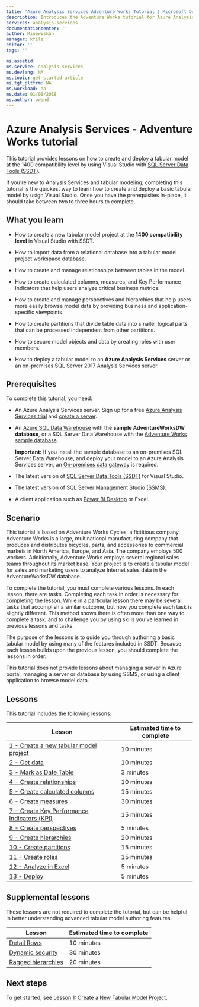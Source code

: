 ```yaml
---
title: "Azure Analysis Services Adventure Works Tutorial | Microsoft Docs"
description: Introduces the Adventure Works tutorial for Azure Analysis Services
services: analysis-services
documentationcenter: ''
author: Minewiskan
manager: kfile
editor: ''
tags: ''

ms.assetid: 
ms.service: analysis-services
ms.devlang: NA
ms.topic: get-started-article
ms.tgt_pltfrm: NA
ms.workload: na
ms.date: 01/08/2018
ms.author: owend
---
```

# Azure Analysis Services - Adventure Works tutorial

This tutorial provides lessons on how to create and deploy a tabular model at the 1400 compatibility level by using Visual Studio with [SQL Server Data Tools (SSDT)](https://docs.microsoft.com/sql/ssdt/download-sql-server-data-tools-ssdt).  

If you're new to Analysis Services and tabular modeling, completing this tutorial is the quickest way to learn how to create and deploy a basic tabular model by usign Visual Studio. Once you have the prerequisites in-place, it should take between two to three hours to complete.  
  
## What you learn   
  
-   How to create a new tabular model project at the **1400 compatibility level** in Visual Studio with SSDT.
  
-   How to import data from a relational database into a tabular model project workspace database.  
  
-   How to create and manage relationships between tables in the model.  
  
-   How to create calculated columns, measures, and Key Performance Indicators that help users analyze critical business metrics.  
  
-   How to create and manage perspectives and hierarchies that help users more easily browse model data by providing business and application-specific viewpoints.  
  
-   How to create partitions that divide table data into smaller logical parts that can be processed independent from other partitions.  
  
-   How to secure model objects and data by creating roles with user members.  
  
-   How to deploy a tabular model to an **Azure Analysis Services** server or an on-premises SQL Server 2017 Analysis Services server.  
  
## Prerequisites  
To complete this tutorial, you need:  
  
-   An Azure Analysis Services server. Sign up for a free [Azure Analysis Services trial](https://azure.microsoft.com/services/analysis-services/) and [create a server](../analysis-services-create-server.md). 

-   An [Azure SQL Data Warehouse](../../sql-data-warehouse/create-data-warehouse-portal.md) with the **sample AdventureWorksDW database**, or a SQL Server Data Warehouse with the [Adventure Works sample database](http://go.microsoft.com/fwlink/?LinkID=335807).

    **Important:** If you install the sample database to an on-premises SQL Server Data Warehouse, and deploy your model to an Azure Analysis Services server, an [On-premises data gateway](../analysis-services-gateway.md) is required.

-   The latest version of [SQL Server Data Tools (SSDT)](https://msdn.microsoft.com/library/mt204009.aspx) for Visual Studio.

-   The latest version of [SQL Server Management Studio (SSMS)](https://docs.microsoft.com/sql/ssms/download-sql-server-management-studio-ssms).    

-   A client application such as [Power BI Desktop](https://powerbi.microsoft.com/desktop/) or Excel. 

## Scenario  
This tutorial is based on Adventure Works Cycles, a fictitious company. Adventure Works is a large, multinational manufacturing company that produces and distributes bicycles, parts, and accessories to commercial markets in North America, Europe, and Asia. The company employs 500 workers. Additionally, Adventure Works employs several regional sales teams throughout its market base. Your project is to create a tabular model for sales and marketing users to analyze Internet sales data in the AdventureWorksDW database.  
  
To complete the tutorial, you must complete various lessons. In each lesson, there are tasks. Completing each task in order is necessary for completing the lesson. While in a particular lesson there may be several tasks that accomplish a similar outcome, but how you complete each task is slightly different. This method shows there is often more than one way to complete a task, and to challenge you by using skills you've learned in previous lessons and tasks.  
  
The purpose of the lessons is to guide you through authoring a basic tabular model by using many of the features included in SSDT. Because each lesson builds upon the previous lesson, you should complete the lessons in order.
  
This tutorial does not provide lessons about managing a server in Azure portal, managing a server or database by using SSMS, or using a client application to browse model data. 


## Lessons  
This tutorial includes the following lessons:  
  
|Lesson|Estimated time to complete|  
|----------|------------------------------|  
|[1 - Create a new tabular model project](../tutorials/aas-lesson-1-create-a-new-tabular-model-project.md)|10 minutes|  
|[2 - Get data](../tutorials/aas-lesson-2-get-data.md)|10 minutes|  
|[3 - Mark as Date Table](../tutorials/aas-lesson-3-mark-as-date-table.md)|3 minutes|  
|[4 - Create relationships](../tutorials/aas-lesson-4-create-relationships.md)|10 minutes|  
|[5 - Create calculated columns](../tutorials/aas-lesson-5-create-calculated-columns.md)|15 minutes|
|[6 - Create measures](../tutorials/aas-lesson-6-create-measures.md)|30 minutes|  
|[7 - Create Key Performance Indicators (KPI)](../tutorials/aas-lesson-7-create-key-performance-indicators.md)|15 minutes|  
|[8 - Create perspectives](../tutorials/aas-lesson-8-create-perspectives.md)|5 minutes|  
|[9 - Create hierarchies](../tutorials/aas-lesson-9-create-hierarchies.md)|20 minutes|  
|[10 - Create partitions](../tutorials/aas-lesson-10-create-partitions.md)|15 minutes|  
|[11 - Create roles](../tutorials/aas-lesson-11-create-roles.md)|15 minutes|  
|[12 - Analyze in Excel](../tutorials/aas-lesson-12-analyze-in-excel.md)|5 minutes| 
|[13 - Deploy](../tutorials/aas-lesson-13-deploy.md)|5 minutes|  
  
## Supplemental lessons  
These lessons are not required to complete the tutorial, but can be helpful in better understanding advanced tabular model authoring features.  
  
|Lesson|Estimated time to complete|  
|----------|------------------------------|  
|[Detail Rows](../tutorials/aas-supplemental-lesson-detail-rows.md)|10 minutes|
|[Dynamic security](../tutorials/aas-supplemental-lesson-dynamic-security.md)|30 minutes|
|[Ragged hierarchies](../tutorials/aas-supplemental-lesson-ragged-hierarchies.md)|20 minutes| 

  
## Next steps  
To get started, see [Lesson 1: Create a New Tabular Model Project](../tutorials/aas-lesson-1-create-a-new-tabular-model-project.md).  
  
  
  

